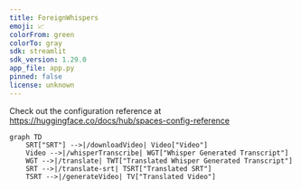 ```yaml
---
title: ForeignWhispers
emoji: 📈
colorFrom: green
colorTo: gray
sdk: streamlit
sdk_version: 1.29.0
app_file: app.py
pinned: false
license: unknown
---
```


Check out the configuration reference at https://huggingface.co/docs/hub/spaces-config-reference

```mermaid
graph TD
    SRT["SRT"] -->|/downloadVideo| Video["Video"]
    Video -->|/whisperTranscribe| WGT["Whisper Generated Transcript"]
    WGT -->|/translate| TWT["Translated Whisper Generated Transcript"]
    SRT -->|/translate-srt| TSRT["Translated SRT"]
    TSRT -->|/generateVideo| TV["Translated Video"]
```